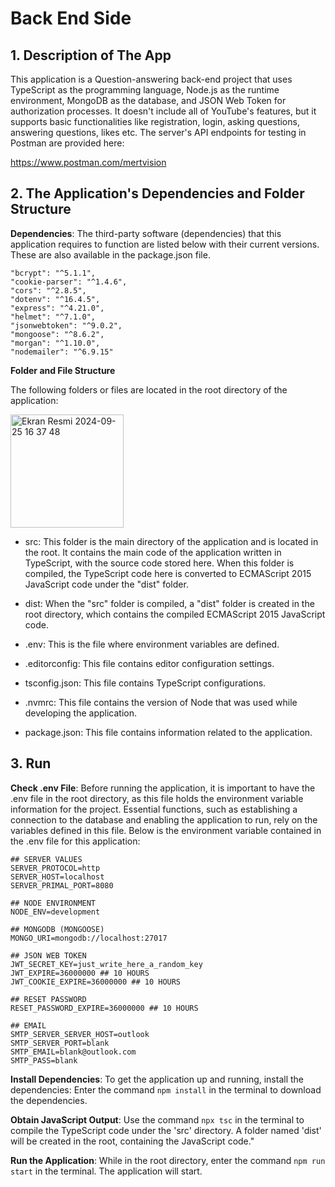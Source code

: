# Back End Side

## 1. Description of The App

This application is a Question-answering back-end project that uses TypeScript as the programming language, Node.js as the runtime environment, MongoDB as the database, and JSON Web Token for authorization processes. It doesn't include all of YouTube's features, but it supports basic functionalities like registration, login, asking questions, answering questions, likes etc. The server's API endpoints for testing in Postman are provided here:

https://www.postman.com/mertvision

## 2. The Application's Dependencies and Folder Structure

**Dependencies**: The third-party software (dependencies) that this application requires to function are listed below with their current versions. These are also available in the package.json file.

```
"bcrypt": "^5.1.1",
"cookie-parser": "^1.4.6",
"cors": "^2.8.5",
"dotenv": "^16.4.5",
"express": "^4.21.0",
"helmet": "^7.1.0",
"jsonwebtoken": "^9.0.2",
"mongoose": "^8.6.2",
"morgan": "^1.10.0",
"nodemailer": "^6.9.15"
```

**Folder and File Structure**

The following folders or files are located in the root directory of the application:

<img width="181" alt="Ekran Resmi 2024-09-25 16 37 48" src="https://github.com/user-attachments/assets/2716c2d3-8422-465d-a198-788e0ff32173">

+ src: This folder is the main directory of the application and is located in the root. It contains the main code of the application written in TypeScript, with the source code stored here. When this folder is compiled, the TypeScript code here is converted to ECMAScript 2015 JavaScript code under the "dist" folder.

+ dist: When the "src" folder is compiled, a "dist" folder is created in the root directory, which contains the compiled ECMAScript 2015 JavaScript code.

+ .env: This is the file where environment variables are defined.

+ .editorconfig: This file contains editor configuration settings.

+ tsconfig.json: This file contains TypeScript configurations.

+ .nvmrc: This file contains the version of Node that was used while developing the application.

+ package.json: This file contains information related to the application.

## 3. Run

**Check .env File**: Before running the application, it is important to have the .env file in the root directory, as this file holds the environment variable information for the project. Essential functions, such as establishing a connection to the database and enabling the application to run, rely on the variables defined in this file. Below is the environment variable contained in the .env file for this application:

```
## SERVER VALUES
SERVER_PROTOCOL=http
SERVER_HOST=localhost
SERVER_PRIMAL_PORT=8080

## NODE ENVIRONMENT
NODE_ENV=development

## MONGODB (MONGOOSE)
MONGO_URI=mongodb://localhost:27017

## JSON WEB TOKEN
JWT_SECRET_KEY=just_write_here_a_random_key
JWT_EXPIRE=36000000 ## 10 HOURS
JWT_COOKIE_EXPIRE=36000000 ## 10 HOURS

## RESET PASSWORD
RESET_PASSWORD_EXPIRE=36000000 ## 10 HOURS

## EMAIL
SMTP_SERVER_SERVER_HOST=outlook
SMTP_SERVER_PORT=blank
SMTP_EMAIL=blank@outlook.com
SMTP_PASS=blank
```

**Install Dependencies**: To get the application up and running, install the dependencies: Enter the command `npm install` in the terminal to download the dependencies.

**Obtain JavaScript Output**: Use the command `npx tsc` in the terminal to compile the TypeScript code under the 'src' directory. A folder named 'dist' will be created in the root, containing the JavaScript code."

**Run the Application**: While in the root directory, enter the command `npm run start` in the terminal. The application will start.
